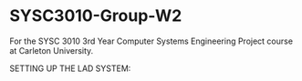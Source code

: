 # SYSC3010-Group-W2
For the SYSC 3010 3rd Year Computer Systems Engineering Project course at Carleton University.

SETTING UP THE LAD SYSTEM:
